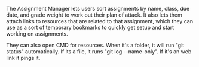 The Assignment Manager lets users sort assignments by name, class, due date, and grade weight to work out their plan of attack. It also lets them attach links to resources that are related to that assignment, which they can use as a sort of temporary bookmarks to quickly get setup and start working on assignments.


They can also open CMD for resources. When it's a folder, it will run "git status" automatically. If its a file, it runs "git log --name-only". If it's an web link it pings it.